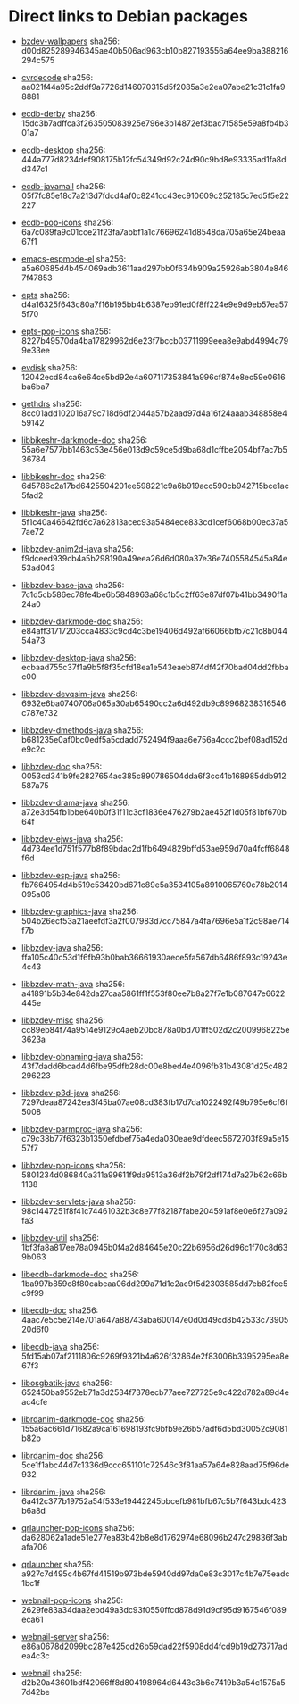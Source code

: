 # Direct links to Debian packages
 
  - [bzdev-wallpapers](./archive/pool/contrib/b/bzdev-wallpapers/bzdev-wallpapers_1.0.0_all.deb)
    sha256: d00d825289946345ae40b506ad963cb10b827193556a64ee9ba388216294c575
 
  - [cvrdecode](./archive/pool/contrib/c/cvrdecode/cvrdecode_1.2_all.deb)
    sha256: aa021f44a95c2ddf9a7726d146070315d5f2085a3e2ea07abe21c31c1fa98881
 
  - [ecdb-derby](./archive/pool/contrib/e/ecdb-derby/ecdb-derby_0.1.7_all.deb)
    sha256: 15dc3b7adffca3f263505083925e796e3b14872ef3bac7f585e59a8fb4b301a7
 
  - [ecdb-desktop](./archive/pool/contrib/e/ecdb-desktop/ecdb-desktop_0.1.7_all.deb)
    sha256: 444a777d8234def908175b12fc54349d92c24d90c9bd8e93335ad1fa8dd347c1
 
  - [ecdb-javamail](./archive/pool/contrib/e/ecdb-javamail/ecdb-javamail_0.1.7_all.deb)
    sha256: 05f7fc85e18c7a213d7fdcd4af0c8241cc43ec910609c252185c7ed5f5e22227
 
  - [ecdb-pop-icons](./archive/pool/contrib/e/ecdb-pop-icons/ecdb-pop-icons_0.1.7_all.deb)
    sha256: 6a7c089fa9c01cce21f23fa7abbf1a1c76696241d8548da705a65e24beaa67f1
 
  - [emacs-espmode-el](./archive/pool/contrib/e/emacs-espmode-el/emacs-espmode-el_1.1_all.deb)
    sha256: a5a60685d4b454069adb3611aad297bb0f634b909a25926ab3804e8467f47853
 
  - [epts](./archive/pool/contrib/e/epts/epts_1.1.31_all.deb)
    sha256: d4a16325f643c80a7f16b195bb4b6387eb91ed0f8ff224e9e9d9eb57ea575f70
 
  - [epts-pop-icons](./archive/pool/contrib/e/epts-pop-icons/epts-pop-icons_1.1.31_all.deb)
    sha256: 8227b49570da4ba17829962d6e23f7bccb03711999eea8e9abd4994c799e33ee
 
  - [evdisk](./archive/pool/contrib/e/evdisk/evdisk_1.13.1_all.deb)
    sha256: 12042ecd84ca6e64ce5bd92e4a607117353841a996cf874e8ec59e0616ba6ba7
 
  - [gethdrs](./archive/pool/contrib/g/gethdrs/gethdrs_1.1.1_all.deb)
    sha256: 8cc01add102016a79c718d6df2044a57b2aad97d4a16f24aaab348858e459142
 
  - [libbikeshr-darkmode-doc](./archive/pool/contrib/libb/libbikeshr-darkmode-doc/libbikeshr-darkmode-doc_1.4.9_all.deb)
    sha256: 55a6e7577bb1463c53e456e013d9c59ce5d9ba68d1cffbe2054bf7ac7b536784
 
  - [libbikeshr-doc](./archive/pool/contrib/libb/libbikeshr-doc/libbikeshr-doc_1.4.9_all.deb)
    sha256: 6d5786c2a17bd6425504201ee598221c9a6b919acc590cb942715bce1ac5fad2
 
  - [libbikeshr-java](./archive/pool/contrib/libb/libbikeshr-java/libbikeshr-java_1.4.9_all.deb)
    sha256: 5f1c40a46642fd6c7a62813acec93a5484ece833cd1cef6068b00ec37a57ae72
 
  - [libbzdev-anim2d-java](./archive/pool/contrib/libb/libbzdev-anim2d-java/libbzdev-anim2d-java_2.1.64_all.deb)
    sha256: f9dceed939cb4a5b298190a49eea26d6d080a37e36e7405584545a84e53ad043
 
  - [libbzdev-base-java](./archive/pool/contrib/libb/libbzdev-base-java/libbzdev-base-java_2.1.64_all.deb)
    sha256: 7c1d5cb586ec78fe4be6b5848963a68c1b5c2ff63e87df07b41bb3490f1a24a0
 
  - [libbzdev-darkmode-doc](./archive/pool/contrib/libb/libbzdev-darkmode-doc/libbzdev-darkmode-doc_2.1.64_all.deb)
    sha256: e84aff31717203cca4833c9cd4c3be19406d492af66066bfb7c21c8b04454a73
 
  - [libbzdev-desktop-java](./archive/pool/contrib/libb/libbzdev-desktop-java/libbzdev-desktop-java_2.1.64_all.deb)
    sha256: ecbaad755c37f1a9b5f8f35cfd18ea1e543eaeb874df42f70bad04dd2fbbac00
 
  - [libbzdev-devqsim-java](./archive/pool/contrib/libb/libbzdev-devqsim-java/libbzdev-devqsim-java_2.1.64_all.deb)
    sha256: 6932e6ba0740706a065a30ab65490cc2a6d492db9c89968238316546c787e732
 
  - [libbzdev-dmethods-java](./archive/pool/contrib/libb/libbzdev-dmethods-java/libbzdev-dmethods-java_2.1.64_all.deb)
    sha256: b681235e0af0bc0edf5a5cdadd752494f9aaa6e756a4ccc2bef08ad152de9c2c
 
  - [libbzdev-doc](./archive/pool/contrib/libb/libbzdev-doc/libbzdev-doc_2.1.64_all.deb)
    sha256: 0053cd341b9fe2827654ac385c890786504dda6f3cc41b168985ddb912587a75
 
  - [libbzdev-drama-java](./archive/pool/contrib/libb/libbzdev-drama-java/libbzdev-drama-java_2.1.64_all.deb)
    sha256: a72e3d54fb1bbe640b0f31f11c3cf1836e476279b2ae452f1d05f81bf670b64f
 
  - [libbzdev-ejws-java](./archive/pool/contrib/libb/libbzdev-ejws-java/libbzdev-ejws-java_2.1.64_all.deb)
    sha256: 4d734ee1d751f577b8f89bdac2d1fb6494829bffd53ae959d70a4fcff6848f6d
 
  - [libbzdev-esp-java](./archive/pool/contrib/libb/libbzdev-esp-java/libbzdev-esp-java_2.1.64_all.deb)
    sha256: fb7664954d4b519c53420bd671c89e5a3534105a8910065760c78b2014095a06
 
  - [libbzdev-graphics-java](./archive/pool/contrib/libb/libbzdev-graphics-java/libbzdev-graphics-java_2.1.64_all.deb)
    sha256: 504b26ecf53a21aeefdf3a2f007983d7cc75847a4fa7696e5a1f2c98ae714f7b
 
  - [libbzdev-java](./archive/pool/contrib/libb/libbzdev-java/libbzdev-java_2.1.64_all.deb)
    sha256: ffa105c40c53d1f6fb93b0bab36661930aece5fa567db6486f893c19243e4c43
 
  - [libbzdev-math-java](./archive/pool/contrib/libb/libbzdev-math-java/libbzdev-math-java_2.1.64_all.deb)
    sha256: a41891b5b34e842da27caa5861ff1f553f80ee7b8a27f7e1b087647e6622445e
 
  - [libbzdev-misc](./archive/pool/contrib/libb/libbzdev-misc/libbzdev-misc_2.1.64_all.deb)
    sha256: cc89eb84f74a9514e9129c4aeb20bc878a0bd701ff502d2c2009968225e3623a
 
  - [libbzdev-obnaming-java](./archive/pool/contrib/libb/libbzdev-obnaming-java/libbzdev-obnaming-java_2.1.64_all.deb)
    sha256: 43f7dadd6bcad4d6fbe95dfb28dc00e8bed4e4096fb31b43081d25c482296223
 
  - [libbzdev-p3d-java](./archive/pool/contrib/libb/libbzdev-p3d-java/libbzdev-p3d-java_2.1.64_all.deb)
    sha256: 7297deaa87242ea3f45ba07ae08cd383fb17d7da1022492f49b795e6cf6f5008
 
  - [libbzdev-parmproc-java](./archive/pool/contrib/libb/libbzdev-parmproc-java/libbzdev-parmproc-java_2.1.64_all.deb)
    sha256: c79c38b77f6323b1350efdbef75a4eda030eae9dfdeec5672703f89a5e1557f7
 
  - [libbzdev-pop-icons](./archive/pool/contrib/libb/libbzdev-pop-icons/libbzdev-pop-icons_2.1.64_all.deb)
    sha256: 5801234d086840a311a99611f9da9513a36df2b79f2df174d7a27b62c66b1138
 
  - [libbzdev-servlets-java](./archive/pool/contrib/libb/libbzdev-servlets-java/libbzdev-servlets-java_2.1.64_all.deb)
    sha256: 98c1447251f8f41c74461032b3c8e77f82187fabe204591af8e0e6f27a092fa3
 
  - [libbzdev-util](./archive/pool/contrib/libb/libbzdev-util/libbzdev-util_2.1.64_all.deb)
    sha256: 1bf3fa8a817ee78a0945b0f4a2d84645e20c22b6956d26d96c1f70c8d639b063
 
  - [libecdb-darkmode-doc](./archive/pool/contrib/libe/libecdb-darkmode-doc/libecdb-darkmode-doc_0.1.7_all.deb)
    sha256: 1ba997b859c8f80cabeaa06dd299a71d1e2ac9f5d2303585dd7eb82fee5c9f99
 
  - [libecdb-doc](./archive/pool/contrib/libe/libecdb-doc/libecdb-doc_0.1.7_all.deb)
    sha256: 4aac7e5c5e214e701a647a88743aba600147e0d0d49cd8b42533c7390520d6f0
 
  - [libecdb-java](./archive/pool/contrib/libe/libecdb-java/libecdb-java_0.1.7_all.deb)
    sha256: 5fd15ab07af2111806c9269f9321b4a626f32864e2f83006b3395295ea8e67f3
 
  - [libosgbatik-java](./archive/pool/contrib/libo/libosgbatik-java/libosgbatik-java_0.4.2_all.deb)
    sha256: 652450ba9552eb71a3d2534f7378ecb77aee727725e9c422d782a89d4eac4cfe
 
  - [librdanim-darkmode-doc](./archive/pool/contrib/libr/librdanim-darkmode-doc/librdanim-darkmode-doc_1.4.13_all.deb)
    sha256: 155a6ac661d71682a9ca161698193fc9bfb9e26b57adf6d5bd30052c9081b82b
 
  - [librdanim-doc](./archive/pool/contrib/libr/librdanim-doc/librdanim-doc_1.4.13_all.deb)
    sha256: 5ce1f1abc44d7c1336d9ccc651101c72546c3f81aa57a64e828aad75f96de932
 
  - [librdanim-java](./archive/pool/contrib/libr/librdanim-java/librdanim-java_1.4.13_all.deb)
    sha256: 6a412c377b19752a54f533e19442245bbcefb981bfb67c5b7f643bdc423b6a8d
 
  - [qrlauncher-pop-icons](./archive/pool/contrib/q/qrlauncher-pop-icons/qrlauncher-pop-icons_1.14_all.deb)
    sha256: da628062a1ade51e277ea83b42b8e8d1762974e68096b247c29836f3abafa706
 
  - [qrlauncher](./archive/pool/contrib/q/qrlauncher/qrlauncher_1.14_all.deb)
    sha256: a927c7d495c4b67fd41519b973bde5940dd97da0e83c3017c4b7e75eadc1bc1f
 
  - [webnail-pop-icons](./archive/pool/contrib/w/webnail-pop-icons/webnail-pop-icons_1.6.27_all.deb)
    sha256: 2629fe83a34daa2ebd49a3dc93f0550ffcd878d91d9cf95d9167546f089eca61
 
  - [webnail-server](./archive/pool/contrib/w/webnail-server/webnail-server_1.6.27_all.deb)
    sha256: e86a0678d2099bc287e425cd26b59dad22f5908dd4fcd9b19d273717adea4c3c
 
  - [webnail](./archive/pool/contrib/w/webnail/webnail_1.6.27_all.deb)
    sha256: d2b20a43601bdf42066ff8d804198964d6443c3b6e7419b3a54c1575a57d42be
